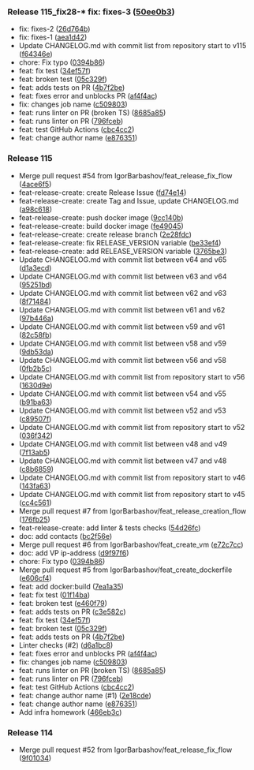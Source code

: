 ### Release 115_fix28-* fix: fixes-3 ([50ee0b3](https://github.com/IgorBarbashov/shri-infra-homework/commit/50ee0b3be686778b249fc8dd8ed54c04639c32bc))
* fix: fixes-2 ([26d764b](https://github.com/IgorBarbashov/shri-infra-homework/commit/26d764bc41d5f11178ff623382536420a2eba9cd))
* fix: fixes-1 ([aea1d42](https://github.com/IgorBarbashov/shri-infra-homework/commit/aea1d427719ec06f2791135510cf22b987a91121))
* Update CHANGELOG.md with commit list from repository start to v115 ([f64346e](https://github.com/IgorBarbashov/shri-infra-homework/commit/f64346e333cbaec0b0b89645e4030a8d77c6d62e))
* chore: Fix typo ([0394b86](https://github.com/IgorBarbashov/shri-infra-homework/commit/0394b866a12ee404dd023969ac7fa1af69e8621f))
* feat: fix test ([34ef57f](https://github.com/IgorBarbashov/shri-infra-homework/commit/34ef57fb6fb0a0a5c0ba3bd1fc443754c313d3b9))
* feat: broken test ([05c329f](https://github.com/IgorBarbashov/shri-infra-homework/commit/05c329fe5ce0880b3ab1676308bd82e6da07ff57))
* feat: adds tests on PR ([4b7f2be](https://github.com/IgorBarbashov/shri-infra-homework/commit/4b7f2becde019360489653abfa0b8f2e685e1698))
* feat: fixes error and unblocks PR ([af4f4ac](https://github.com/IgorBarbashov/shri-infra-homework/commit/af4f4ac916b6a69420ba8ab49b9f3db418e8bebf))
* fix: changes job name ([c509803](https://github.com/IgorBarbashov/shri-infra-homework/commit/c5098039ff3d0c568b8f82e4ffff6baf6dff5a23))
* feat: runs linter on PR (broken TS) ([8685a85](https://github.com/IgorBarbashov/shri-infra-homework/commit/8685a85a43a97e175e2aebfcfa79daf3195072bc))
* feat: runs linter on PR ([796fceb](https://github.com/IgorBarbashov/shri-infra-homework/commit/796fceb2df4bc137ecd6a612de02262877c43c99))
* feat: test GitHub Actions ([cbc4cc2](https://github.com/IgorBarbashov/shri-infra-homework/commit/cbc4cc206dfd5ec0682590dbf19ad5fc4240d613))
* feat: change author name ([e876351](https://github.com/IgorBarbashov/shri-infra-homework/commit/e876351a85a79653fe728df04a07283f4bf7c5fd))

### Release 115

* Merge pull request #54 from IgorBarbashov/feat_release_fix_flow ([4ace6f5](https://github.com/IgorBarbashov/shri-infra-homework/commit/4ace6f509c7fc669a50ca177b6f8c02e50a08c1c))
* feat-release-create: create Release Issue ([fd74e14](https://github.com/IgorBarbashov/shri-infra-homework/commit/fd74e140ace18647ede77dda939cebb13fcc858a))
* feat-release-create: create Tag and Issue, update CHANGELOG.md ([a98c618](https://github.com/IgorBarbashov/shri-infra-homework/commit/a98c61808f9ea97b94c6407190042c72a1104ad5))
* feat-release-create: push docker image ([9cc140b](https://github.com/IgorBarbashov/shri-infra-homework/commit/9cc140b11e76443b06fd005c5dc310a324403f1f))
* feat-release-create: build docker image ([fe49045](https://github.com/IgorBarbashov/shri-infra-homework/commit/fe49045c0be727be59c891a336326854fdf214b3))
* feat-release-create: create release branch ([2e28fdc](https://github.com/IgorBarbashov/shri-infra-homework/commit/2e28fdc17377f5d608b901007bf4cf4716b83d00))
* feat-release-create: fix RELEASE_VERSION variable ([be33ef4](https://github.com/IgorBarbashov/shri-infra-homework/commit/be33ef49656b3d7af3399301df3294a96e2e7073))
* feat-release-create: add RELEASE_VERSION variable ([3765be3](https://github.com/IgorBarbashov/shri-infra-homework/commit/3765be30a557605a571cb17b80f602d29a27e512))
* Update CHANGELOG.md with commit list between v64 and v65 ([d1a3ecd](https://github.com/IgorBarbashov/shri-infra-homework/commit/d1a3ecdf473cb58337fa77ac1a3219bd7e80ce73))
* Update CHANGELOG.md with commit list between v63 and v64 ([95251bd](https://github.com/IgorBarbashov/shri-infra-homework/commit/95251bd433f5d1feab9547d466bf62877894bc4a))
* Update CHANGELOG.md with commit list between v62 and v63 ([8f71484](https://github.com/IgorBarbashov/shri-infra-homework/commit/8f7148415c0be3addb429ee40b04908ccbfb9f0b))
* Update CHANGELOG.md with commit list between v61 and v62 ([97b446a](https://github.com/IgorBarbashov/shri-infra-homework/commit/97b446a89c62e13e76dbaf5b564135af040433f8))
* Update CHANGELOG.md with commit list between v59 and v61 ([82c58fb](https://github.com/IgorBarbashov/shri-infra-homework/commit/82c58fbc3527b1d9f48c5753b20c4b4266396793))
* Update CHANGELOG.md with commit list between v58 and v59 ([9db53da](https://github.com/IgorBarbashov/shri-infra-homework/commit/9db53da4d5b1a9904e0158c8334744ba6b2a9f8b))
* Update CHANGELOG.md with commit list between v56 and v58 ([0fb2b5c](https://github.com/IgorBarbashov/shri-infra-homework/commit/0fb2b5c2d78014c8c406defdbab07c199681417f))
* Update CHANGELOG.md with commit list from repository start to v56 ([1630d9e](https://github.com/IgorBarbashov/shri-infra-homework/commit/1630d9e71575cf468570bf02ca0e5e421df902de))
* Update CHANGELOG.md with commit list between v54 and v55 ([b91ba63](https://github.com/IgorBarbashov/shri-infra-homework/commit/b91ba635124412b497921fb1c12cdfcd513a72c0))
* Update CHANGELOG.md with commit list between v52 and v53 ([c89507f](https://github.com/IgorBarbashov/shri-infra-homework/commit/c89507f82043caea28b6bf8ee939995ef217cd45))
* Update CHANGELOG.md with commit list from repository start to v52 ([036f342](https://github.com/IgorBarbashov/shri-infra-homework/commit/036f34256d99b8db79e3caf32221024df3d55f12))
* Update CHANGELOG.md with commit list between v48 and v49 ([7f13ab5](https://github.com/IgorBarbashov/shri-infra-homework/commit/7f13ab550852f82c0d50dbb0812b96f5ade0f841))
* Update CHANGELOG.md with commit list between v47 and v48 ([c8b6859](https://github.com/IgorBarbashov/shri-infra-homework/commit/c8b68596929d72c6707801f960efa92970394268))
* Update CHANGELOG.md with commit list from repository start to v46 ([143fa63](https://github.com/IgorBarbashov/shri-infra-homework/commit/143fa630f9d65fff068bc3f4ab5ffe25ae2419e1))
* Update CHANGELOG.md with commit list from repository start to v45 ([cc4c561](https://github.com/IgorBarbashov/shri-infra-homework/commit/cc4c561faf203d21c1fd8e05b5303c59c141d6c8))
* Merge pull request #7 from IgorBarbashov/feat_release_creation_flow ([176fb25](https://github.com/IgorBarbashov/shri-infra-homework/commit/176fb25b96a99a51ee5fb625480469fce68ae9fb))
* feat-release-create: add linter & tests checks ([54d26fc](https://github.com/IgorBarbashov/shri-infra-homework/commit/54d26fc7f4fbd6ef214046d4a3ca3049613ac31c))
* doc: add contacts ([bc2f56e](https://github.com/IgorBarbashov/shri-infra-homework/commit/bc2f56e9223a7907dc8c06a7468067d70deaa39e))
* Merge pull request #6 from IgorBarbashov/feat_create_vm ([e72c7cc](https://github.com/IgorBarbashov/shri-infra-homework/commit/e72c7ccd830f9bf3d7cf0697a2bc9297b5c1f8cd))
* doc: add VP ip-address ([d9f97f6](https://github.com/IgorBarbashov/shri-infra-homework/commit/d9f97f6356e7c9fc07bdf2719c6315f9eae55dfa))
* chore: Fix typo ([0394b86](https://github.com/IgorBarbashov/shri-infra-homework/commit/0394b866a12ee404dd023969ac7fa1af69e8621f))
* Merge pull request #5 from IgorBarbashov/feat_create_dockerfile ([e606cf4](https://github.com/IgorBarbashov/shri-infra-homework/commit/e606cf44926e23e2ef99852fada951a48908a108))
* feat: add docker:build ([7ea1a35](https://github.com/IgorBarbashov/shri-infra-homework/commit/7ea1a35d1aa00471992d2edad4dd8128f0383162))
* feat: fix test ([01f14ba](https://github.com/IgorBarbashov/shri-infra-homework/commit/01f14ba789dd6910c7e58d07b3ca4860e0c81deb))
* feat: broken test ([e460f79](https://github.com/IgorBarbashov/shri-infra-homework/commit/e460f79d73148c00d152a7167d8065c2bbe23390))
* feat: adds tests on PR ([c3e582c](https://github.com/IgorBarbashov/shri-infra-homework/commit/c3e582cecb79e4bc1415d1c59110e7abb8065c30))
* feat: fix test ([34ef57f](https://github.com/IgorBarbashov/shri-infra-homework/commit/34ef57fb6fb0a0a5c0ba3bd1fc443754c313d3b9))
* feat: broken test ([05c329f](https://github.com/IgorBarbashov/shri-infra-homework/commit/05c329fe5ce0880b3ab1676308bd82e6da07ff57))
* feat: adds tests on PR ([4b7f2be](https://github.com/IgorBarbashov/shri-infra-homework/commit/4b7f2becde019360489653abfa0b8f2e685e1698))
* Linter checks (#2) ([d6a1bc8](https://github.com/IgorBarbashov/shri-infra-homework/commit/d6a1bc86dac36ba53988356353c778e8ae11e921))
* feat: fixes error and unblocks PR ([af4f4ac](https://github.com/IgorBarbashov/shri-infra-homework/commit/af4f4ac916b6a69420ba8ab49b9f3db418e8bebf))
* fix: changes job name ([c509803](https://github.com/IgorBarbashov/shri-infra-homework/commit/c5098039ff3d0c568b8f82e4ffff6baf6dff5a23))
* feat: runs linter on PR (broken TS) ([8685a85](https://github.com/IgorBarbashov/shri-infra-homework/commit/8685a85a43a97e175e2aebfcfa79daf3195072bc))
* feat: runs linter on PR ([796fceb](https://github.com/IgorBarbashov/shri-infra-homework/commit/796fceb2df4bc137ecd6a612de02262877c43c99))
* feat: test GitHub Actions ([cbc4cc2](https://github.com/IgorBarbashov/shri-infra-homework/commit/cbc4cc206dfd5ec0682590dbf19ad5fc4240d613))
* feat: change author name (#1) ([2e18cde](https://github.com/IgorBarbashov/shri-infra-homework/commit/2e18cdea2553506f9282191904dac8a99f6e75bd))
* feat: change author name ([e876351](https://github.com/IgorBarbashov/shri-infra-homework/commit/e876351a85a79653fe728df04a07283f4bf7c5fd))
* Add infra homework ([466eb3c](https://github.com/IgorBarbashov/shri-infra-homework/commit/466eb3ce92dfd5033140f4be37653f7e58bf07cc))

### Release 114

* Merge pull request #52 from IgorBarbashov/feat_release_fix_flow ([9f01034](https://github.com/IgorBarbashov/shri-infra-homework/commit/9f010341beddfa41895d361db03dbe3f2bd5a03e))


